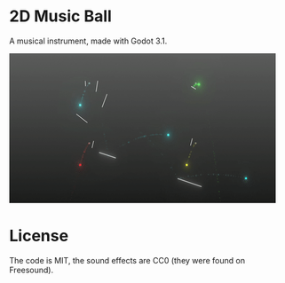 # 2D Music Ball
A musical instrument, made with Godot 3.1.

![Demo](demo/demo.gif)



# License
The code is MIT, the sound effects are CC0 (they were found on Freesound).

